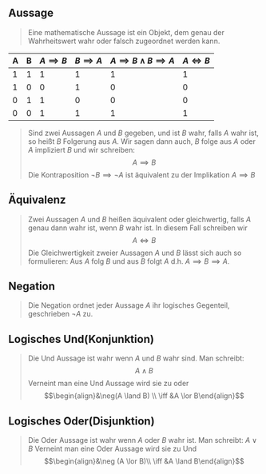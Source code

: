 ## Aussage
>Eine mathematische Aussage ist ein Objekt, dem genau der Wahrheitswert wahr oder falsch zugeordnet werden kann.

| A | B | $A \implies B$ | $B \implies A$ | $A \implies B \land B \implies A$ | $A\iff B$ |
|---|---|----------------|----------------|-----------------------------------|-----------|
| 1 | 1 | 1              | 1              | 1                                 | 1         |
| 1 | 0 | 0              | 1              | 0                                 | 0         |
| 0 | 1 | 1              | 0              | 0                                 | 0         |
| 0 | 0 | 1              | 1              | 1                                 | 1         |## Implikation
> Sind zwei Aussagen $A$ und $B$ gegeben, und ist $B$ wahr, falls $A$ wahr ist, so heißt $B$ Folgerung aus $A$. Wir sagen dann auch, $B$ folge aus $A$ oder $A$ impliziert $B$ und wir schreiben: $$A \implies B$$
> Die Kontraposition $\neg B \implies \neg A$ ist äquivalent zu der Implikation $A \implies B$

## Äquivalenz
> Zwei Aussagen $A$ und $B$ heißen äquivalent oder gleichwertig, falls $A$ genau dann wahr ist, wenn $B$ wahr ist. In diesem Fall schreiben wir $$A \iff B$$
> Die Gleichwertigkeit zweier Aussagen $A$ und $B$ lässt sich auch so formulieren: Aus $A$ folg $B$ und aus $B$ folgt $A$ d.h. $A \implies B \implies A$.

## Negation
>Die Negation ordnet jeder Aussage $A$ ihr logisches Gegenteil, geschrieben $\neg A$ zu.

## Logisches Und(Konjunktion)
> Die Und Aussage ist wahr wenn $A$ und $B$ wahr sind. Man schreibt:
> $$A \land B$$
> Verneint man eine Und Aussage wird sie zu oder
> $$\begin{align}&\neg(A \land B) \\ \iff &A \lor B\end{align}$$

## Logisches Oder(Disjunktion)
> Die Oder Aussage ist wahr wenn $A$ oder $B$ wahr ist. Man schreibt:
> $A \lor B$
> Verneint man eine Oder Aussage wird sie zu Und
> $$\begin{align}&\neg (A \lor B)\\ \iff &A \land B\end{align}$$


